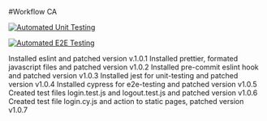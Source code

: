 #Workflow CA

[![Automated Unit Testing](https://github.com/saibia8/social-media-client-Sabina/actions/workflows/unit-test.yml/badge.svg?branch=Testing-PR)](https://github.com/saibia8/social-media-client-Sabina/actions/workflows/unit-test.yml)

[![Automated E2E Testing](https://github.com/saibia8/social-media-client-Sabina/actions/workflows/e2e-test.yml/badge.svg?branch=Testing-PR)](https://github.com/saibia8/social-media-client-Sabina/actions/workflows/e2e-test.yml)

Installed eslint and patched version v.1.0.1
Installed prettier, formated javascript files and patched version v1.0.2
Installed pre-commit eslint hook and patched version v1.0.3
Installed jest for unit-testing and patched version v1.0.4
Installed cypress for e2e-testing and patched version v1.0.5
Created test files login.test.js and logout.test.js and patched version v1.0.6
Created test file login.cy.js and action to static pages, patched version v1.0.7
